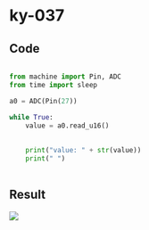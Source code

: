 # ky-037

## Code

```python

from machine import Pin, ADC
from time import sleep

a0 = ADC(Pin(27))

while True:
    value = a0.read_u16()
   
    
    print("value: " + str(value))
    print(" ")
    

```

## Result

 ![](https://media0.giphy.com/media/go8UAXKx6GHRJVtUBL/giphy.gif?cid=790b7611e2bd9ea5226e2a9d00d1896d736dedb60477cfd2&rid=giphy.gif&ct=g)

